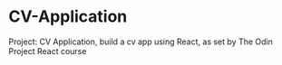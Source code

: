 # CV-Application
Project: CV Application, build a cv app using React,  as set by The Odin Project React course
